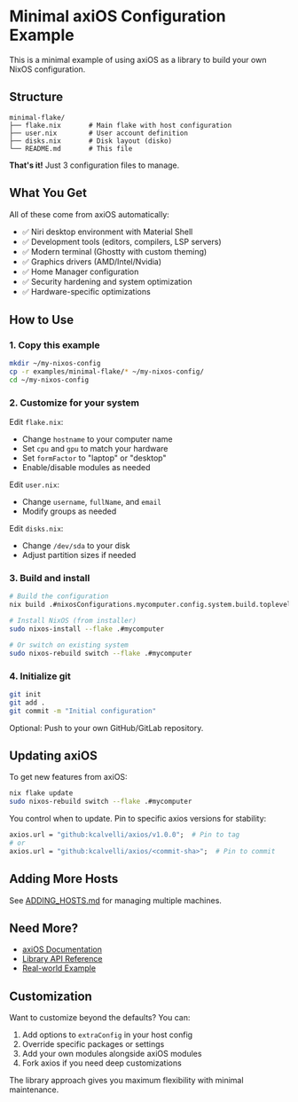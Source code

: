 # Minimal axiOS Configuration Example

This is a minimal example of using axiOS as a library to build your own NixOS configuration.

## Structure

```
minimal-flake/
├── flake.nix       # Main flake with host configuration
├── user.nix        # User account definition
├── disks.nix       # Disk layout (disko)
└── README.md       # This file
```

**That's it!** Just 3 configuration files to manage.

## What You Get

All of these come from axiOS automatically:
- ✅ Niri desktop environment with Material Shell
- ✅ Development tools (editors, compilers, LSP servers)
- ✅ Modern terminal (Ghostty with custom theming)
- ✅ Graphics drivers (AMD/Intel/Nvidia)
- ✅ Home Manager configuration
- ✅ Security hardening and system optimization
- ✅ Hardware-specific optimizations

## How to Use

### 1. Copy this example

```bash
mkdir ~/my-nixos-config
cp -r examples/minimal-flake/* ~/my-nixos-config/
cd ~/my-nixos-config
```

### 2. Customize for your system

Edit `flake.nix`:
- Change `hostname` to your computer name
- Set `cpu` and `gpu` to match your hardware
- Set `formFactor` to "laptop" or "desktop"
- Enable/disable modules as needed

Edit `user.nix`:
- Change `username`, `fullName`, and `email`
- Modify groups as needed

Edit `disks.nix`:
- Change `/dev/sda` to your disk
- Adjust partition sizes if needed

### 3. Build and install

```bash
# Build the configuration
nix build .#nixosConfigurations.mycomputer.config.system.build.toplevel

# Install NixOS (from installer)
sudo nixos-install --flake .#mycomputer

# Or switch on existing system
sudo nixos-rebuild switch --flake .#mycomputer
```

### 4. Initialize git

```bash
git init
git add .
git commit -m "Initial configuration"
```

Optional: Push to your own GitHub/GitLab repository.

## Updating axiOS

To get new features from axiOS:

```bash
nix flake update
sudo nixos-rebuild switch --flake .#mycomputer
```

You control when to update. Pin to specific axios versions for stability:

```nix
axios.url = "github:kcalvelli/axios/v1.0.0";  # Pin to tag
# or
axios.url = "github:kcalvelli/axios/<commit-sha>";  # Pin to commit
```

## Adding More Hosts

See [ADDING_HOSTS.md](../../docs/ADDING_HOSTS.md) for managing multiple machines.

## Need More?

- [axiOS Documentation](../../docs/)
- [Library API Reference](../../lib/README.md)
- [Real-world Example](https://github.com/kcalvelli/nixos_config)

## Customization

Want to customize beyond the defaults? You can:

1. Add options to `extraConfig` in your host config
2. Override specific packages or settings
3. Add your own modules alongside axiOS modules
4. Fork axios if you need deep customizations

The library approach gives you maximum flexibility with minimal maintenance.
